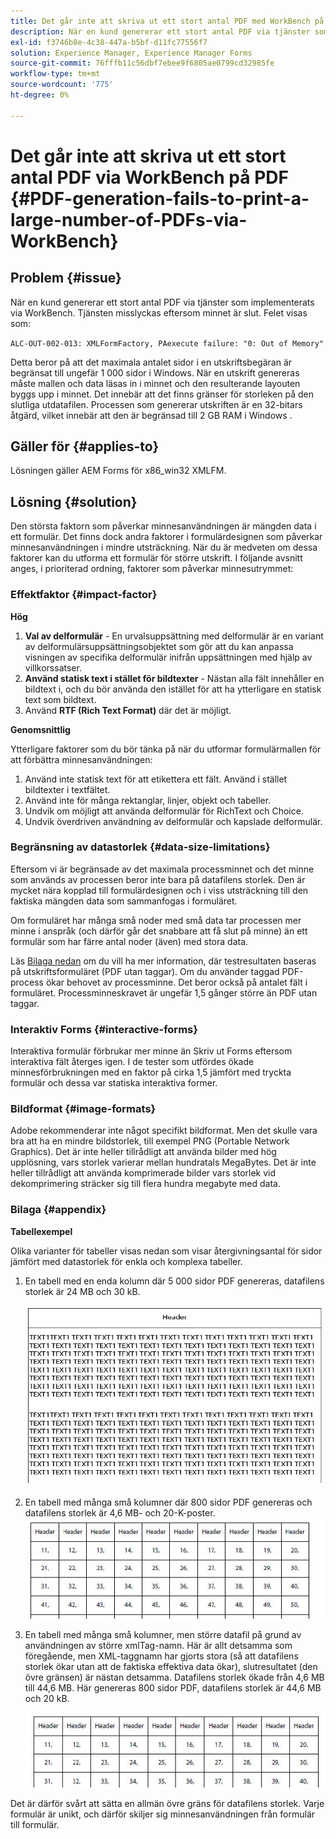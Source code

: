 ```yaml
---
title: Det går inte att skriva ut ett stort antal PDF med WorkBench på PDF
description: När en kund genererar ett stort antal PDF via tjänster som implementerats via WorkBench misslyckas utskriftstjänsten.
exl-id: f3746b8e-4c38-447a-b5bf-d11fc77556f7
solution: Experience Manager, Experience Manager Forms
source-git-commit: 76fffb11c56dbf7ebee9f6805ae0799cd32985fe
workflow-type: tm+mt
source-wordcount: '775'
ht-degree: 0%

---
```


# Det går inte att skriva ut ett stort antal PDF via WorkBench på PDF {#PDF-generation-fails-to-print-a-large-number-of-PDFs-via-WorkBench}

## Problem {#issue}

När en kund genererar ett stort antal PDF via tjänster som implementerats via WorkBench. Tjänsten misslyckas eftersom minnet är slut. Felet visas som:

`ALC-OUT-002-013: XMLFormFactory, PAexecute failure: "0: Out of Memory"`

<!-- Attached is a simplified template (BollatoRiservatiLandscape_table_simple.xdp) that simulates the problem.
Using the Designer, if we associate the template "BollatoRiservatiLandscape_table_semplice.xdp" with the XML file "BollatoRiservati.xml" during the generation of the pdf, the process comes to occupy 1.6 Gb of RAM. On the server side, with the complete template, the pdf generation process breaks down, occupying 2 GB of RAM.-->

Detta beror på att det maximala antalet sidor i en utskriftsbegäran är begränsat till ungefär 1 000 sidor i Windows. När en utskrift genereras måste mallen och data läsas in i minnet och den resulterande layouten byggs upp i minnet. Det innebär att det finns gränser för storleken på den slutliga utdatafilen. Processen som genererar utskriften är en 32-bitars åtgärd, vilket innebär att den är begränsad till 2 GB RAM i Windows <!--and 4 GB on UNIX-->.

## Gäller för {#applies-to}

Lösningen gäller AEM Forms <!--JEE Server and AEM Forms on OSGi Server--> för x86_win32 XMLFM.

## Lösning {#solution}

Den största faktorn som påverkar minnesanvändningen är mängden data i ett formulär. Det finns dock andra faktorer i formulärdesignen som påverkar minnesanvändningen i mindre utsträckning. När du är medveten om dessa faktorer kan du utforma ett formulär för större utskrift. I följande avsnitt anges, i prioriterad ordning, faktorer som påverkar minnesutrymmet:

### Effektfaktor {#impact-factor}

**Hög**

1. **Val av delformulär** - En urvalsuppsättning med delformulär är en variant av delformulärsuppsättningsobjektet som gör att du kan anpassa visningen av specifika delformulär inifrån uppsättningen med hjälp av villkorssatser.
1. **Använd statisk text i stället för bildtexter** - Nästan alla fält innehåller en bildtext i, och du bör använda den istället för att ha ytterligare en statisk text som bildtext.
1. Använd **RTF (Rich Text Format)** där det är möjligt.

**Genomsnittlig**

Ytterligare faktorer som du bör tänka på när du utformar formulärmallen för att förbättra minnesanvändningen:

1. Använd inte statisk text för att etikettera ett fält. Använd i stället bildtexter i textfältet.
2. Använd inte för många rektanglar, linjer, objekt och tabeller.
3. Undvik om möjligt att använda delformulär för RichText och Choice.
4. Undvik överdriven användning av delformulär och kapslade delformulär.

### Begränsning av datastorlek {#data-size-limitations}

Eftersom vi är begränsade av det maximala processminnet och det minne som används av processen beror inte bara på datafilens storlek. Den är mycket nära kopplad till formulärdesignen och i viss utsträckning till den faktiska mängden data som sammanfogas i formuläret.

Om formuläret har många små noder med små data tar processen mer minne i anspråk (och därför går det snabbare att få slut på minne) än ett formulär som har färre antal noder (även) med stora data.

Läs [Bilaga nedan](#appendix) om du vill ha mer information, där testresultaten baseras på utskriftsformuläret (PDF utan taggar). Om du använder taggad PDF-process ökar behovet av processminne. Det beror också på antalet fält i formuläret. Processminneskravet är ungefär 1,5 gånger större än PDF utan taggar.

### Interaktiv Forms {#interactive-forms}

Interaktiva formulär förbrukar mer minne än Skriv ut Forms eftersom interaktiva fält återges igen. I de tester som utfördes ökade minnesförbrukningen med en faktor på cirka 1,5 jämfört med tryckta formulär och dessa var statiska interaktiva former.

### Bildformat {#image-formats}

Adobe rekommenderar inte något specifikt bildformat. Men det skulle vara bra att ha en mindre bildstorlek, till exempel PNG (Portable Network Graphics). Det är inte heller tillrådligt att använda bilder med hög upplösning, vars storlek varierar mellan hundratals MegaBytes. Det är inte heller tillrådligt att använda komprimerade bilder vars storlek vid dekomprimering sträcker sig till flera hundra megabyte med data.

### Bilaga {#appendix}

**Tabellexempel**

Olika varianter för tabeller visas nedan som visar återgivningsantal för sidor jämfört med datastorlek för enkla och komplexa tabeller.

1. En tabell med en enda kolumn där 5 000 sidor PDF genereras, datafilens storlek är 24 MB och 30 kB.

   ![table_single_column](/help/forms/using/assets/table_single_column.png)

1. En tabell med många små kolumner där 800 sidor PDF genereras och datafilens storlek är 4,6 MB- och 20-K-poster.
   ![table_many_small_columns](/help/forms/using/assets/table_many_small_columns.png)

1. En tabell med många små kolumner, men större datafil på grund av användningen av större xmlTag-namn.
Här är allt detsamma som föregående, men XML-taggnamn har gjorts stora (så att datafilens storlek ökar utan att de faktiska effektiva data ökar), slutresultatet (den övre gränsen) är nästan detsamma. Datafilens storlek ökade från 4,6 MB till 44,6 MB. Här genereras 800 sidor PDF, datafilens storlek är 44,6 MB och 20 kB.

   ![table_larger_xml_tagname](/help/forms/using/assets/table_bigger_xml_tagname.png)

Det är därför svårt att sätta en allmän övre gräns för datafilens storlek. Varje formulär är unikt, och därför skiljer sig minnesanvändningen från formulär till formulär.
